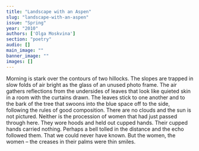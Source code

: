 ```yaml
---
title: "Landscape with an Aspen"
slug: "landscape-with-an-aspen"
issue: "Spring"
year: "2010"
authors: ['Olga Moskvina']
section: "poetry"
audio: []
main_image: ""
banner_image: ""
images: []
---
```

Morning is stark over the contours of two hillocks. The slopes are trapped in slow folds of air bright as the glass of an unused photo frame. The air gathers reflections from the undersides of leaves that look like quieted skin in a room with the curtains drawn. The leaves stick to one another and to the bark of the tree that swoons into the blue space off to the side, following the rules of good composition. There are no clouds and the sun is not pictured. Neither is the procession of women that had just passed through here. They wore hoods and held out cupped hands. Their cupped hands carried nothing. Perhaps a bell tolled in the distance and the echo followed them. That we could never have known. But the women, the women – the creases in their palms were thin smiles.

